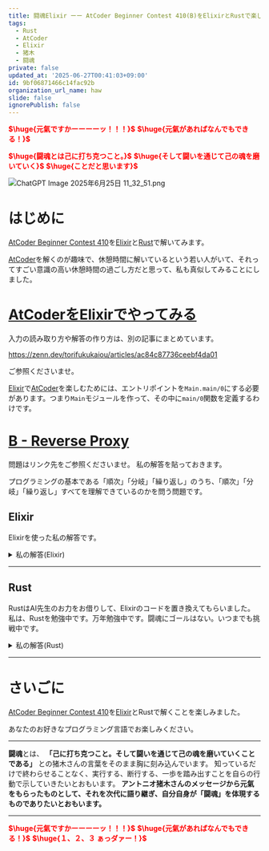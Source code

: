 ```yaml
---
title: 闘魂Elixir ーー AtCoder Beginner Contest 410(B)をElixirとRustで楽しむ
tags:
  - Rust
  - AtCoder
  - Elixir
  - 猪木
  - 闘魂
private: false
updated_at: '2025-06-27T00:41:03+09:00'
id: 9bf06871466c14fac92b
organization_url_name: haw
slide: false
ignorePublish: false
---
```

<b><font color="red">$\huge{元氣ですかーーーーッ！！！}$</font></b>
<b><font color="red">$\huge{元氣があればなんでもできる！}$</font></b>

<b><font color="red">$\huge{闘魂とは己に打ち克つこと。}$</font></b>
<b><font color="red">$\huge{そして闘いを通じて己の魂を磨いていく}$</font></b>
<b><font color="red">$\huge{ことだと思います}$</font></b>

![ChatGPT Image 2025年6月25日 11_32_51.png](https://qiita-image-store.s3.ap-northeast-1.amazonaws.com/0/131808/a80ca1b4-3ccd-40c7-945b-6c8c969727e0.png)



# はじめに

[AtCoder Beginner Contest 410](https://atcoder.jp/contests/abc410)を[Elixir](https://elixir-lang.org/)と[Rust](https://www.rust-lang.org/)で解いてみます。

[AtCoder](https://atcoder.jp/)を解くのが趣味で、休憩時間に解いているという若い人がいて、それってすごい意識の高い休憩時間の過ごし方だと思って、私も真似してみることにしました。


# [AtCoderをElixirでやってみる](https://zenn.dev/torifukukaiou/articles/ac84c87736ceebf4da01)

入力の読み取り方や解答の作り方は、別の記事にまとめています。


https://zenn.dev/torifukukaiou/articles/ac84c87736ceebf4da01

ご参照くださいませ。

[Elixir](https://elixir-lang.org/)で[AtCoder](https://atcoder.jp/)を楽しむためには、エントリポイントを`Main.main/0`にする必要があります。つまり`Main`モジュールを作って、その中に`main/0`関数を定義するわけです。

# [B - Reverse Proxy](https://atcoder.jp/contests/abc410/tasks/abc410_b)

問題はリンク先をご参照くださいませ。
私の解答を貼っておきます。

プログラミングの基本である「順次」「分岐」「繰り返し」のうち、「順次」「分岐」「繰り返し」すべてを理解できているのかを問う問題です。

## Elixir

Elixirを使った私の解答です。


<details><summary>私の解答(Elixir)</summary>

_問題文を読んでいることを前提にひとこと解説をしておきます。_


Enum.reduce/3に大活躍してもらいました。  
無名関数はガード節で場合分けするのを多用しました。別関数で切り出した方が見通しはよくなるかもしれません。


```elixir
defmodule Main do
  def main do
    [n, q] =
      IO.read(:line) |> String.trim() |> String.split(" ") |> Enum.map(&String.to_integer/1)
    x_list = IO.read(:line) |> String.trim() |> String.split(" ") |> Enum.map(&String.to_integer/1)

    solve(n, q, x_list)
    |> IO.puts()
  end

  def solve(n, q, x_list) do
    box = 1..n |> Enum.reduce(%{}, fn i, acc -> Map.put(acc, i, 0) end)

    x_list
    |> Enum.reduce({[], box}, fn
      0, {list, acc_box} ->
        min = Enum.reduce(acc_box, {n, q}, fn 
          {i, count}, {acc_i, acc_count} when count == acc_count -> {min(i, acc_i), acc_count}
          {i, count}, {_acc_i, acc_count} when count < acc_count -> {i, count}
          {_i, _count}, {acc_i, acc_count} -> {acc_i, acc_count}
        end)
        |> elem(0)

        {[min | list], Map.update(acc_box, min, 1, &(&1 + 1))}
      x, {list, acc_box} -> {[x | list], Map.update(acc_box, x, 1, &(&1 + 1))}
    end)
    |> elem(0)
    |> Enum.reverse()
    |> Enum.join(" ")
  end
end
```




</details>

---

## Rust

RustはAI先生のお力をお借りして、Elixirのコードを置き換えてもらいました。
私は、Rustを勉強中です。万年勉強中です。闘魂にゴールはない。いつまでも挑戦中です。

<details><summary>私の解答(Rust)</summary>

```rust
use std::collections::HashMap;
use std::io::{self, BufRead};

fn main() {
    let stdin = io::stdin();
    let mut lines = stdin.lock().lines();

    // 1行目：nとq
    let first_line = lines.next().unwrap().unwrap();
    let mut first_iter = first_line.trim().split_whitespace();
    let n: usize = first_iter.next().unwrap().parse().unwrap();
    let _q: usize = first_iter.next().unwrap().parse().unwrap(); // qは使わない

    // 2行目：x_list
    let x_line = lines.next().unwrap().unwrap();
    let x_list: Vec<usize> = x_line
        .trim()
        .split_whitespace()
        .map(|x| x.parse().unwrap())
        .collect();

    let result = solve(n, &x_list);
    println!("{}", result);
}

fn solve(n: usize, x_list: &[usize]) -> String {
    let mut counts: HashMap<usize, usize> = (1..=n).map(|i| (i, 0)).collect();
    let mut output: Vec<usize> = Vec::new();

    for &x in x_list {
        if x == 0 {
            // 最小カウントかつ番号が最小のものを探す
            let min_entry = counts
                .iter()
                .min_by_key(|&(i, count)| (*count, *i))
                .map(|(i, _)| *i)
                .unwrap();
            *counts.get_mut(&min_entry).unwrap() += 1;
            output.push(min_entry);
        } else {
            *counts.entry(x).or_insert(0) += 1;
            output.push(x);
        }
    }

    output
        .into_iter()
        .map(|num| num.to_string())
        .collect::<Vec<_>>()
        .join(" ")
}
```

</details>

---

# さいごに

[AtCoder Beginner Contest 410](https://atcoder.jp/contests/abc410)を[Elixir](https://elixir-lang.org/)とRustで解くことを楽しみました。

あなたのお好きなプログラミング言語でお楽しみください。

---


**闘魂**とは、  **「己に打ち克つこと。そして闘いを通じて己の魂を磨いていくことである」** との猪木さんの言葉をそのまま胸に刻み込んでいます。
知っているだけで終わらせることなく、実行する、断行する、一歩を踏み出すことを自らの行動で示していきたいとおもいます。
**アントニオ猪木さんのメッセージから元氣をもらったものとして、それを次代に語り継ぎ、自分自身が「闘魂」を体現するものでありたいとおもいます。**

---

<b><font color="red">$\huge{元氣ですかーーーーッ！！！}$</font></b>
<b><font color="red">$\huge{元氣があればなんでもできる！}$</font></b>
<b><font color="red">$\huge{１、２、３ ぁっダァー！}$</font></b>
